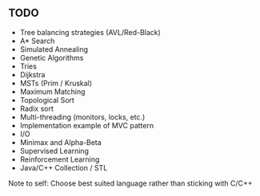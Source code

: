 ## TODO
- Tree balancing strategies (AVL/Red-Black)
- A* Search
- Simulated Annealing
- Genetic Algorithms
- Tries
- Dijkstra
- MSTs (Prim / Kruskal)
- Maximum Matching
- Topological Sort
- Radix sort
- Multi-threading (monitors, locks, etc.)
- Implementation example of MVC pattern
- I/O
- Minimax and Alpha-Beta
- Supervised Learning
- Reinforcement Learning
- Java/C++ Collection / STL

Note to self: Choose best suited language rather than sticking with C/C++